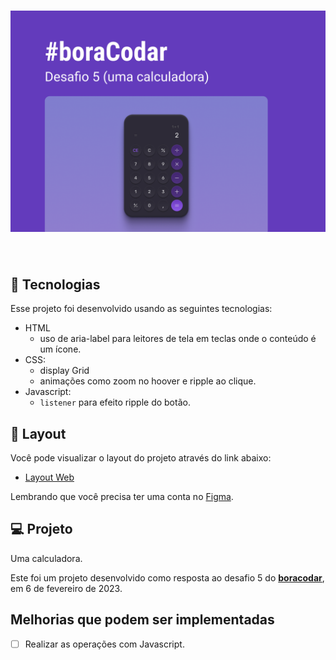 <h1 align="center">
    <img alt="Chat" src="../.github/cover-desafio-05.png" />
</h1>

<br>

## 🧪 Tecnologias

Esse projeto foi desenvolvido usando as seguintes tecnologias:

- HTML
  - uso de aria-label para leitores de tela em teclas onde o conteúdo é um ícone.
- CSS:
  - display Grid
  - animações como zoom no hoover e ripple ao clique.
- Javascript:
  - `listener` para efeito ripple do botão.

## 🔖 Layout

Você pode visualizar o layout do projeto através do link abaixo:

- [Layout Web](https://www.figma.com/community/file/1202607074523509182)

Lembrando que você precisa ter uma conta no [Figma](http://figma.com/).

## 💻 Projeto

Uma calculadora.

Este foi um projeto desenvolvido como resposta ao desafio 5 do **[boracodar](https://boracodar.dev/#)**, em 6 de fevereiro de 2023.

## Melhorias que podem ser implementadas

- [ ] Realizar as operações com Javascript.
